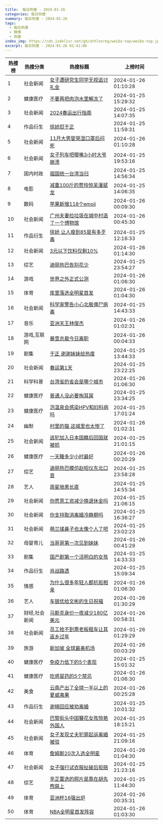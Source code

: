 ```yaml
---
title:  每日热搜 - 2024-01-26
categories: 每日热搜
summary: 每日热搜 - 2024-01-26
tags:
  - 每日热搜
  - 微博
  - 热搜
index_img: https://cdn.jsdelivr.net/gh/athlonreg/weibo-top/weibo-top.jpeg
excerpt: 每日热搜 - 2024-01-26 01:41:08
---
```


| 热搜榜 | 热搜分类 | 热搜标题 | 上榜时间 |
| --- | --- | --- | --- |
| 1 | 社会新闻 | [女子遭研究生同学无视追讨礼金](https://s.weibo.com/weibo%3Fq%3D%2523%E5%A5%B3%E5%AD%90%E9%81%AD%E7%A0%94%E7%A9%B6%E7%94%9F%E5%90%8C%E5%AD%A6%E6%97%A0%E8%A7%86%E8%BF%BD%E8%AE%A8%E7%A4%BC%E9%87%91%2523) | 2024-01-26 01:10:28 | 
| 2 | 健康医疗 | [不要再把肉泡水里解冻了](https://s.weibo.com/weibo%3Fq%3D%2523%E4%B8%8D%E8%A6%81%E5%86%8D%E6%8A%8A%E8%82%89%E6%B3%A1%E6%B0%B4%E9%87%8C%E8%A7%A3%E5%86%BB%E4%BA%86%2523) | 2024-01-25 15:29:32 | 
| 3 | 社会新闻 | [2024春运出行指南](https://s.weibo.com/weibo%3Fq%3D%25232024%E6%98%A5%E8%BF%90%E5%87%BA%E8%A1%8C%E6%8C%87%E5%8D%97%2523) | 2024-01-25 14:07:35 | 
| 4 | 作品衍生 | [徐娇怼于正](https://s.weibo.com/weibo%3Fq%3D%2523%E5%BE%90%E5%A8%87%E6%80%BC%E4%BA%8E%E6%AD%A3%2523) | 2024-01-25 11:59:31 | 
| 5 | 社会新闻 | [11月大男婴哭湿口罩后闷死](https://s.weibo.com/weibo%3Fq%3D%252311%E6%9C%88%E5%A4%A7%E7%94%B7%E5%A9%B4%E5%93%AD%E6%B9%BF%E5%8F%A3%E7%BD%A9%E5%90%8E%E9%97%B7%E6%AD%BB%2523) | 2024-01-26 01:10:28 | 
| 6 | 社会新闻 | [女子列车吧唧嘴3小时大爷崩溃](https://s.weibo.com/weibo%3Fq%3D%2523%E5%A5%B3%E5%AD%90%E5%88%97%E8%BD%A6%E5%90%A7%E5%94%A7%E5%98%B43%E5%B0%8F%E6%97%B6%E5%A4%A7%E7%88%B7%E5%B4%A9%E6%BA%83%2523) | 2024-01-25 19:53:16 | 
| 7 | 国内时政 | [祖国统一台湾当归](https://s.weibo.com/weibo%3Fq%3D%2523%E7%A5%96%E5%9B%BD%E7%BB%9F%E4%B8%80%E5%8F%B0%E6%B9%BE%E5%BD%93%E5%BD%92%2523) | 2024-01-25 14:56:34 | 
| 8 | 电影 | [减重100斤的贾玲惊呆潘斌龙](https://s.weibo.com/weibo%3Fq%3D%2523%E5%87%8F%E9%87%8D100%E6%96%A4%E7%9A%84%E8%B4%BE%E7%8E%B2%E6%83%8A%E5%91%86%E6%BD%98%E6%96%8C%E9%BE%99%2523) | 2024-01-25 14:06:35 | 
| 9 | 数码 | [苹果新增118个emoji](https://s.weibo.com/weibo%3Fq%3D%2523%E8%8B%B9%E6%9E%9C%E6%96%B0%E5%A2%9E118%E4%B8%AAemoji%2523) | 2024-01-26 00:09:30 | 
| 10 | 社会新闻 | [广州夫妻捡垃圾在城中村造了一个博物馆](https://s.weibo.com/weibo%3Fq%3D%2523%E5%B9%BF%E5%B7%9E%E5%A4%AB%E5%A6%BB%E6%8D%A1%E5%9E%83%E5%9C%BE%E5%9C%A8%E5%9F%8E%E4%B8%AD%E6%9D%91%E9%80%A0%E4%BA%86%E4%B8%80%E4%B8%AA%E5%8D%9A%E7%89%A9%E9%A6%86%2523) | 2024-01-26 00:45:30 | 
| 11 | 作品衍生 | [徐娇 让人瘦到85是有多歹毒](https://s.weibo.com/weibo%3Fq%3D%2523%E5%BE%90%E5%A8%87%20%E8%AE%A9%E4%BA%BA%E7%98%A6%E5%88%B085%E6%98%AF%E6%9C%89%E5%A4%9A%E6%AD%B9%E6%AF%92%2523) | 2024-01-25 12:16:33 | 
| 12 | 社会新闻 | [3元以下饮料仅剩10%](https://s.weibo.com/weibo%3Fq%3D%25233%E5%85%83%E4%BB%A5%E4%B8%8B%E9%A5%AE%E6%96%99%E4%BB%85%E5%89%A910%25%2523) | 2024-01-26 01:14:30 | 
| 13 | 综艺 | [迪丽热巴告别花少](https://s.weibo.com/weibo%3Fq%3D%2523%E8%BF%AA%E4%B8%BD%E7%83%AD%E5%B7%B4%E5%91%8A%E5%88%AB%E8%8A%B1%E5%B0%91%2523) | 2024-01-25 23:54:27 | 
| 14 | 游戏 | [世界之外正式公测](https://s.weibo.com/weibo%3Fq%3D%2523%E4%B8%96%E7%95%8C%E4%B9%8B%E5%A4%96%E6%AD%A3%E5%BC%8F%E5%85%AC%E6%B5%8B%2523) | 2024-01-26 01:06:30 | 
| 15 | 体育 | [库里落选全明星首发](https://s.weibo.com/weibo%3Fq%3D%2523%E5%BA%93%E9%87%8C%E8%90%BD%E9%80%89%E5%85%A8%E6%98%8E%E6%98%9F%E9%A6%96%E5%8F%91%2523) | 2024-01-26 01:04:30 | 
| 16 | 社会新闻 | [科学家警告小心北极僵尸病毒](https://s.weibo.com/weibo%3Fq%3D%2523%E7%A7%91%E5%AD%A6%E5%AE%B6%E8%AD%A6%E5%91%8A%E5%B0%8F%E5%BF%83%E5%8C%97%E6%9E%81%E5%83%B5%E5%B0%B8%E7%97%85%E6%AF%92%2523) | 2024-01-25 14:43:33 | 
| 17 | 音乐 | [亚洲天王林俊杰](https://s.weibo.com/weibo%3Fq%3D%2523%E4%BA%9A%E6%B4%B2%E5%A4%A9%E7%8E%8B%E6%9E%97%E4%BF%8A%E6%9D%B0%2523) | 2024-01-26 01:02:31 | 
| 18 | 游戏,互联网 | [暴雪总裁今日离职](https://s.weibo.com/weibo%3Fq%3D%2523%E6%9A%B4%E9%9B%AA%E6%80%BB%E8%A3%81%E4%BB%8A%E6%97%A5%E7%A6%BB%E8%81%8C%2523) | 2024-01-26 00:04:33 | 
| 19 | 剧集 | [于正 谢谢妹妹给热度](https://s.weibo.com/weibo%3Fq%3D%2523%E4%BA%8E%E6%AD%A3%20%E8%B0%A2%E8%B0%A2%E5%A6%B9%E5%A6%B9%E7%BB%99%E7%83%AD%E5%BA%A6%2523) | 2024-01-25 13:44:33 | 
| 20 | 社会新闻 | [春运第1天](https://s.weibo.com/weibo%3Fq%3D%2523%E6%98%A5%E8%BF%90%E7%AC%AC1%E5%A4%A9%2523) | 2024-01-25 23:22:25 | 
| 21 | 科学科普 | [台湾省的省会是哪个城市](https://s.weibo.com/weibo%3Fq%3D%2523%E5%8F%B0%E6%B9%BE%E7%9C%81%E7%9A%84%E7%9C%81%E4%BC%9A%E6%98%AF%E5%93%AA%E4%B8%AA%E5%9F%8E%E5%B8%82%2523) | 2024-01-26 01:06:30 | 
| 22 | 健康医疗 | [普通人没必要掏耳屎](https://s.weibo.com/weibo%3Fq%3D%2523%E6%99%AE%E9%80%9A%E4%BA%BA%E6%B2%A1%E5%BF%85%E8%A6%81%E6%8E%8F%E8%80%B3%E5%B1%8E%2523) | 2024-01-25 23:34:25 | 
| 23 | 健康医疗 | [泡温泉会感染HPV和妇科病吗](https://s.weibo.com/weibo%3Fq%3D%2523%E6%B3%A1%E6%B8%A9%E6%B3%89%E4%BC%9A%E6%84%9F%E6%9F%93HPV%E5%92%8C%E5%A6%87%E7%A7%91%E7%97%85%E5%90%97%2523) | 2024-01-25 17:01:24 | 
| 24 | 幽默 | [村里的猫 这城里也太惨了](https://s.weibo.com/weibo%3Fq%3D%2523%E6%9D%91%E9%87%8C%E7%9A%84%E7%8C%AB%20%E8%BF%99%E5%9F%8E%E9%87%8C%E4%B9%9F%E5%A4%AA%E6%83%A8%E4%BA%86%2523) | 2024-01-26 01:02:31 | 
| 25 | 社会新闻 | [逃犯加入日本国籍后回国就被抓](https://s.weibo.com/weibo%3Fq%3D%2523%E9%80%83%E7%8A%AF%E5%8A%A0%E5%85%A5%E6%97%A5%E6%9C%AC%E5%9B%BD%E7%B1%8D%E5%90%8E%E5%9B%9E%E5%9B%BD%E5%B0%B1%E8%A2%AB%E6%8A%93%2523) | 2024-01-25 21:01:15 | 
| 26 | 健康医疗 | [一天睡多少小时最好](https://s.weibo.com/weibo%3Fq%3D%2523%E4%B8%80%E5%A4%A9%E7%9D%A1%E5%A4%9A%E5%B0%91%E5%B0%8F%E6%97%B6%E6%9C%80%E5%A5%BD%2523) | 2024-01-26 00:20:29 | 
| 27 | 综艺 | [迪丽热巴模仿赵昭仪东北口音](https://s.weibo.com/weibo%3Fq%3D%2523%E8%BF%AA%E4%B8%BD%E7%83%AD%E5%B7%B4%E6%A8%A1%E4%BB%BF%E8%B5%B5%E6%98%AD%E4%BB%AA%E4%B8%9C%E5%8C%97%E5%8F%A3%E9%9F%B3%2523) | 2024-01-25 23:58:28 | 
| 28 | 艺人 | [周星驰黑长直](https://s.weibo.com/weibo%3Fq%3D%2523%E5%91%A8%E6%98%9F%E9%A9%B0%E9%BB%91%E9%95%BF%E7%9B%B4%2523) | 2024-01-25 14:55:34 | 
| 29 | 社会新闻 | [你愿意工资减少换退休金吗](https://s.weibo.com/weibo%3Fq%3D%2523%E4%BD%A0%E6%84%BF%E6%84%8F%E5%B7%A5%E8%B5%84%E5%87%8F%E5%B0%91%E6%8D%A2%E9%80%80%E4%BC%91%E9%87%91%E5%90%97%2523) | 2024-01-25 21:06:15 | 
| 30 | 社会新闻 | [你支持取消离婚冷静期吗](https://s.weibo.com/weibo%3Fq%3D%2523%E4%BD%A0%E6%94%AF%E6%8C%81%E5%8F%96%E6%B6%88%E7%A6%BB%E5%A9%9A%E5%86%B7%E9%9D%99%E6%9C%9F%E5%90%97%2523) | 2024-01-25 16:36:27 | 
| 31 | 社会新闻 | [萌兰揉鼻子也太像个人了吧](https://s.weibo.com/weibo%3Fq%3D%2523%E8%90%8C%E5%85%B0%E6%8F%89%E9%BC%BB%E5%AD%90%E4%B9%9F%E5%A4%AA%E5%83%8F%E4%B8%AA%E4%BA%BA%E4%BA%86%E5%90%A7%2523) | 2024-01-25 23:02:23 | 
| 32 | 母婴育儿 | [当哥哥第一次见到妹妹](https://s.weibo.com/weibo%3Fq%3D%2523%E5%BD%93%E5%93%A5%E5%93%A5%E7%AC%AC%E4%B8%80%E6%AC%A1%E8%A7%81%E5%88%B0%E5%A6%B9%E5%A6%B9%2523) | 2024-01-26 00:41:29 | 
| 33 | 剧集 | [国产剧第一个活明白的女孩](https://s.weibo.com/weibo%3Fq%3D%2523%E5%9B%BD%E4%BA%A7%E5%89%A7%E7%AC%AC%E4%B8%80%E4%B8%AA%E6%B4%BB%E6%98%8E%E7%99%BD%E7%9A%84%E5%A5%B3%E5%AD%A9%2523) | 2024-01-25 14:33:33 | 
| 34 | 作品衍生 | [肖战路透](https://s.weibo.com/weibo%3Fq%3D%2523%E8%82%96%E6%88%98%E8%B7%AF%E9%80%8F%2523) | 2024-01-25 15:09:34 | 
| 35 | 情感 | [为什么很多年轻人都抗拒相亲](https://s.weibo.com/weibo%3Fq%3D%2523%E4%B8%BA%E4%BB%80%E4%B9%88%E5%BE%88%E5%A4%9A%E5%B9%B4%E8%BD%BB%E4%BA%BA%E9%83%BD%E6%8A%97%E6%8B%92%E7%9B%B8%E4%BA%B2%2523) | 2024-01-26 01:06:30 | 
| 36 | 艺人 | [车银优给文彬的生日祝福](https://s.weibo.com/weibo%3Fq%3D%2523%E8%BD%A6%E9%93%B6%E4%BC%98%E7%BB%99%E6%96%87%E5%BD%AC%E7%9A%84%E7%94%9F%E6%97%A5%E7%A5%9D%E7%A6%8F%2523) | 2024-01-26 01:30:29 | 
| 37 | 财经,社会新闻 | [马斯克身价一夜减少180亿美元](https://s.weibo.com/weibo%3Fq%3D%2523%E9%A9%AC%E6%96%AF%E5%85%8B%E8%BA%AB%E4%BB%B7%E4%B8%80%E5%A4%9C%E5%87%8F%E5%B0%91180%E4%BA%BF%E7%BE%8E%E5%85%83%2523) | 2024-01-26 00:58:31 | 
| 38 | 社会新闻 | [员工抢不到票老板租车让其返乡过年](https://s.weibo.com/weibo%3Fq%3D%2523%E5%91%98%E5%B7%A5%E6%8A%A2%E4%B8%8D%E5%88%B0%E7%A5%A8%E8%80%81%E6%9D%BF%E7%A7%9F%E8%BD%A6%E8%AE%A9%E5%85%B6%E8%BF%94%E4%B9%A1%E8%BF%87%E5%B9%B4%2523) | 2024-01-26 01:29:29 | 
| 39 | 旅游 | [新加坡 全球最美机场](https://s.weibo.com/weibo%3Fq%3D%2523%E6%96%B0%E5%8A%A0%E5%9D%A1%20%E5%85%A8%E7%90%83%E6%9C%80%E7%BE%8E%E6%9C%BA%E5%9C%BA%2523) | 2024-01-26 00:03:29 | 
| 40 | 健康医疗 | [免疫力低下的5个表现](https://s.weibo.com/weibo%3Fq%3D%2523%E5%85%8D%E7%96%AB%E5%8A%9B%E4%BD%8E%E4%B8%8B%E7%9A%845%E4%B8%AA%E8%A1%A8%E7%8E%B0%2523) | 2024-01-25 15:01:32 | 
| 41 | 健康医疗 | [吃感冒药的5个禁忌](https://s.weibo.com/weibo%3Fq%3D%2523%E5%90%83%E6%84%9F%E5%86%92%E8%8D%AF%E7%9A%845%E4%B8%AA%E7%A6%81%E5%BF%8C%2523) | 2024-01-26 01:06:30 | 
| 42 | 美食 | [云南产出了全球一半以上的夏威夷果](https://s.weibo.com/weibo%3Fq%3D%2523%E4%BA%91%E5%8D%97%E4%BA%A7%E5%87%BA%E4%BA%86%E5%85%A8%E7%90%83%E4%B8%80%E5%8D%8A%E4%BB%A5%E4%B8%8A%E7%9A%84%E5%A4%8F%E5%A8%81%E5%A4%B7%E6%9E%9C%2523) | 2024-01-26 00:25:28 | 
| 43 | 作品衍生 | [谢楠回应被劝离婚](https://s.weibo.com/weibo%3Fq%3D%2523%E8%B0%A2%E6%A5%A0%E5%9B%9E%E5%BA%94%E8%A2%AB%E5%8A%9D%E7%A6%BB%E5%A9%9A%2523) | 2024-01-25 10:01:32 | 
| 44 | 社会新闻 | [巴黎街头中国簪花女孩惊艳外国人](https://s.weibo.com/weibo%3Fq%3D%2523%E5%B7%B4%E9%BB%8E%E8%A1%97%E5%A4%B4%E4%B8%AD%E5%9B%BD%E7%B0%AA%E8%8A%B1%E5%A5%B3%E5%AD%A9%E6%83%8A%E8%89%B3%E5%A4%96%E5%9B%BD%E4%BA%BA%2523) | 2024-01-25 18:15:21 | 
| 45 | 社会新闻 | [女子发现丈夫犯罪起诉离婚被驳](https://s.weibo.com/weibo%3Fq%3D%2523%E5%A5%B3%E5%AD%90%E5%8F%91%E7%8E%B0%E4%B8%88%E5%A4%AB%E7%8A%AF%E7%BD%AA%E8%B5%B7%E8%AF%89%E7%A6%BB%E5%A9%9A%E8%A2%AB%E9%A9%B3%2523) | 2024-01-25 21:09:16 | 
| 46 | 体育 | [詹姆斯20次入选全明星](https://s.weibo.com/weibo%3Fq%3D%2523%E8%A9%B9%E5%A7%86%E6%96%AF20%E6%AC%A1%E5%85%A5%E9%80%89%E5%85%A8%E6%98%8E%E6%98%9F%2523) | 2024-01-26 01:04:30 | 
| 47 | 社会新闻 | [女子强行试衣服扯破后拒赔](https://s.weibo.com/weibo%3Fq%3D%2523%E5%A5%B3%E5%AD%90%E5%BC%BA%E8%A1%8C%E8%AF%95%E8%A1%A3%E6%9C%8D%E6%89%AF%E7%A0%B4%E5%90%8E%E6%8B%92%E8%B5%94%2523) | 2024-01-25 21:23:16 | 
| 48 | 综艺 | [辛芷蕾选的照片是靠在胡先煦肩上](https://s.weibo.com/weibo%3Fq%3D%2523%E8%BE%9B%E8%8A%B7%E8%95%BE%E9%80%89%E7%9A%84%E7%85%A7%E7%89%87%E6%98%AF%E9%9D%A0%E5%9C%A8%E8%83%A1%E5%85%88%E7%85%A6%E8%82%A9%E4%B8%8A%2523) | 2024-01-25 11:44:30 | 
| 49 | 体育 | [亚洲杯16强出炉](https://s.weibo.com/weibo%3Fq%3D%2523%E4%BA%9A%E6%B4%B2%E6%9D%AF16%E5%BC%BA%E5%87%BA%E7%82%89%2523) | 2024-01-26 00:35:31 | 
| 50 | 体育 | [NBA全明星首发阵容](https://s.weibo.com/weibo%3Fq%3D%2523NBA%E5%85%A8%E6%98%8E%E6%98%9F%E9%A6%96%E5%8F%91%E9%98%B5%E5%AE%B9%2523) | 2024-01-26 01:03:30 | 
